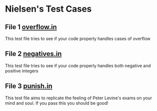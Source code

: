 # Nielsen's Test Cases

## File 1 [overflow.in](overflow.in)

This test file tries to see if your code properly handles cases of overflow

## File 2 [negatives.in](negatives.in)

This test file tries to see if your code properly handles both negative and positive integers

## File 3 [punish.in](punish.in)

This test file aims to replicate the feeling of Peter Levine's exams on your mind and soul. If you pass this you should be good!
